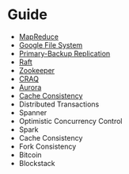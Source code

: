 # Guide

* [MapReduce](./MapReduce/Note.md)
* [Google File System](./Google%20File%20System/Note.md)
* [Primary-Backup Replication](./Primary-Backup%20Replication/Note.md)
* [Raft](./Raft/Note.md)
* [Zookeeper](./Zookeeper/Note.md)
* [CRAQ](./CRAQ/Note.md)
* [Aurora](./Aurora/Note.md)
* [Cache Consistency](./Cache%20Consistency/Note.md)
* Distributed Transactions
* Spanner
* Optimistic Concurrency Control
* Spark
* Cache Consistency
* Fork Consistency
* Bitcoin
* Blockstack